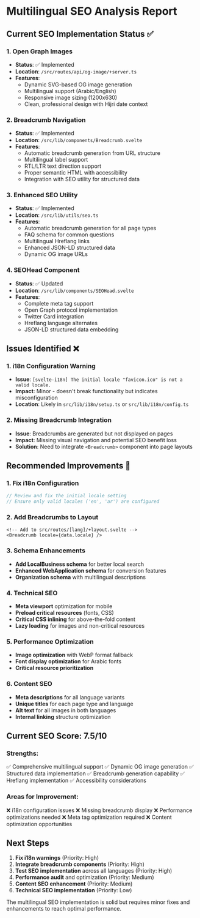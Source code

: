 # Multilingual SEO Analysis Report

## Current SEO Implementation Status ✅

### 1. Open Graph Images
- **Status**: ✅ Implemented
- **Location**: `/src/routes/api/og-image/+server.ts`
- **Features**:
  - Dynamic SVG-based OG image generation
  - Multilingual support (Arabic/English)
  - Responsive image sizing (1200x630)
  - Clean, professional design with Hijri date context

### 2. Breadcrumb Navigation
- **Status**: ✅ Implemented
- **Location**: `/src/lib/components/Breadcrumb.svelte`
- **Features**:
  - Automatic breadcrumb generation from URL structure
  - Multilingual label support
  - RTL/LTR text direction support
  - Proper semantic HTML with accessibility
  - Integration with SEO utility for structured data

### 3. Enhanced SEO Utility
- **Status**: ✅ Implemented
- **Location**: `/src/lib/utils/seo.ts`
- **Features**:
  - Automatic breadcrumb generation for all page types
  - FAQ schema for common questions
  - Multilingual Hreflang links
  - Enhanced JSON-LD structured data
  - Dynamic OG image URLs

### 4. SEOHead Component
- **Status**: ✅ Updated
- **Location**: `/src/lib/components/SEOHead.svelte`
- **Features**:
  - Complete meta tag support
  - Open Graph protocol implementation
  - Twitter Card integration
  - Hreflang language alternates
  - JSON-LD structured data embedding

## Issues Identified ❌

### 1. i18n Configuration Warning
- **Issue**: `[svelte-i18n] The initial locale "favicon.ico" is not a valid locale.`
- **Impact**: Minor - doesn't break functionality but indicates misconfiguration
- **Location**: Likely in `src/lib/i18n/setup.ts` or `src/lib/i18n/config.ts`

### 2. Missing Breadcrumb Integration
- **Issue**: Breadcrumbs are generated but not displayed on pages
- **Impact**: Missing visual navigation and potential SEO benefit loss
- **Solution**: Need to integrate `<Breadcrumb>` component into page layouts

## Recommended Improvements 🚀

### 1. Fix i18n Configuration
```typescript
// Review and fix the initial locale setting
// Ensure only valid locales ('en', 'ar') are configured
```

### 2. Add Breadcrumbs to Layout
```svelte
<!-- Add to src/routes/[lang]/+layout.svelte -->
<Breadcrumb locale={data.locale} />
```

### 3. Schema Enhancements
- **Add LocalBusiness schema** for better local search
- **Enhanced WebApplication schema** for conversion features
- **Organization schema** with multilingual descriptions

### 4. Technical SEO
- **Meta viewport** optimization for mobile
- **Preload critical resources** (fonts, CSS)
- **Critical CSS inlining** for above-the-fold content
- **Lazy loading** for images and non-critical resources

### 5. Performance Optimization
- **Image optimization** with WebP format fallback
- **Font display optimization** for Arabic fonts
- **Critical resource prioritization**

### 6. Content SEO
- **Meta descriptions** for all language variants
- **Unique titles** for each page type and language
- **Alt text** for all images in both languages
- **Internal linking** structure optimization

## Current SEO Score: 7.5/10

### Strengths:
✅ Comprehensive multilingual support
✅ Dynamic OG image generation
✅ Structured data implementation
✅ Breadcrumb generation capability
✅ Hreflang implementation
✅ Accessibility considerations

### Areas for Improvement:
❌ i18n configuration issues
❌ Missing breadcrumb display
❌ Performance optimizations needed
❌ Meta tag optimization required
❌ Content optimization opportunities

## Next Steps

1. **Fix i18n warnings** (Priority: High)
2. **Integrate breadcrumb components** (Priority: High) 
3. **Test SEO implementation** across all languages (Priority: High)
4. **Performance audit** and optimization (Priority: Medium)
5. **Content SEO enhancement** (Priority: Medium)
6. **Technical SEO implementation** (Priority: Low)

The multilingual SEO implementation is solid but requires minor fixes and enhancements to reach optimal performance.
